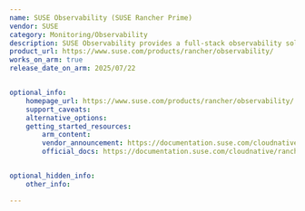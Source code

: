 ```yaml
---
name: SUSE Observability (SUSE Rancher Prime)
vendor: SUSE
category: Monitoring/Observability
description: SUSE Observability provides a full-stack observability solution for Kubernetes environments. It enables deep insights into cluster health, application performance, and infrastructure, offering real-time metrics, logs, and traces in one integrated platform with SUSE Rancher Prime.
product_url: https://www.suse.com/products/rancher/observability/
works_on_arm: true
release_date_on_arm: 2025/07/22


optional_info:
    homepage_url: https://www.suse.com/products/rancher/observability/
    support_caveats:
    alternative_options:
    getting_started_resources:
        arm_content:
        vendor_announcement: https://documentation.suse.com/cloudnative/suse-observability/latest/en/setup/release-notes/v2.3.6.html
        official_docs: https://documentation.suse.com/cloudnative/rancher-manager/latest/en/integrations/suse-observability.html


optional_hidden_info:
    other_info: 

---
```

